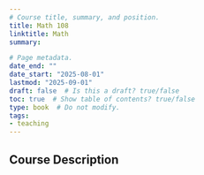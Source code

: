 ```yaml
---
# Course title, summary, and position.
title: Math 108 
linktitle: Math
summary: 

# Page metadata.
date_end: ""
date_start: "2025-08-01"
lastmod: "2025-09-01"
draft: false  # Is this a draft? true/false
toc: true  # Show table of contents? true/false
type: book  # Do not modify.
tags: 
- teaching
---
```


## Course Description

